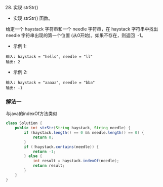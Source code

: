 28. 实现 strStr()

* 实现 strStr() 函数。

给定一个 haystack 字符串和一个 needle 字符串，在 haystack 字符串中找出 needle 字符串出现的第一个位置 (从0开始)。如果不存在，则返回  -1。

* 示例 1:
```
输入: haystack = "hello", needle = "ll"
输出: 2
```
* 示例 2:
```
输入: haystack = "aaaaa", needle = "bba"
输出: -1
```

### 解法一
与java的indexOf方法类似
```java
class Solution {
    public int strStr(String haystack, String needle) {
        if (haystack.length() == 0 && needle.length() == 0) {
            return 0;
        }
        if (!haystack.contains(needle)) {
            return -1;
        } else {
            int result = haystack.indexOf(needle);
            return result;
        }
    }
}
```
